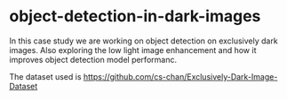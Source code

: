 # object-detection-in-dark-images
In this case study we are working on object detection on exclusively dark images. Also exploring the low light image enhancement and how it improves object detection model performanc.

The dataset used is https://github.com/cs-chan/Exclusively-Dark-Image-Dataset
